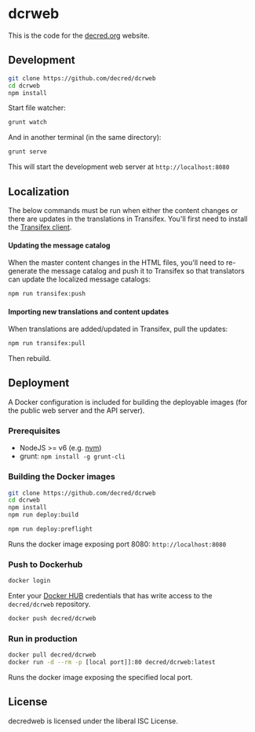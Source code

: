 dcrweb
======

This is the code for the [decred.org](https://www.decred.org) website.

## Development

```sh
git clone https://github.com/decred/dcrweb
cd dcrweb
npm install
```

Start file watcher:

```sh
grunt watch
```

And in another terminal (in the same directory):
```sh
grunt serve
```
This will start the development web server at `http://localhost:8080`

## Localization

The below commands must be run when either the content changes or there are updates in the translations in Transifex.  You'll first need to install the [Transifex client](https://docs.transifex.com/client/installing-the-client).

#### Updating the message catalog

When the master content changes in the HTML files, you'll need to re-generate the message catalog and push it to Transifex so that translators can update the localized message catalogs:

```sh
npm run transifex:push
```

#### Importing new translations and content updates

When translations are added/updated in Transifex, pull the updates:

```sh
npm run transifex:pull
```
Then rebuild.

## Deployment

A Docker configuration is included for building the deployable images (for the public web server and the API server).

### Prerequisites
  - NodeJS >= v6 (e.g. [nvm](https://github.com/creationix/nvm))
  - grunt: `npm install -g grunt-cli`

### Building the Docker images

```sh
git clone https://github.com/decred/dcrweb
cd dcrweb
npm install
npm run deploy:build
```

```sh
npm run deploy:preflight
```
Runs the docker image exposing port 8080: `http://localhost:8080`

### Push to Dockerhub

```sh
docker login
```

Enter your [Docker HUB](https://hub.docker.com/) credentials that has write access to the `decred/dcrweb` repository.

```sh
docker push decred/dcrweb
```

### Run in production

```sh
docker pull decred/dcrweb
docker run -d --rm -p [local port]]:80 decred/dcrweb:latest
```

Runs the docker image exposing the specified local port.


## License

decredweb is licensed under the liberal ISC License.
